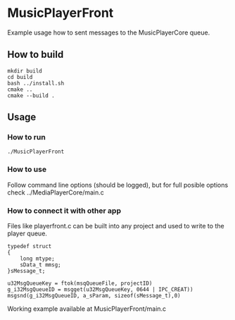 # MusicPlayerFront
Example usage how to sent messages to the MusicPlayerCore queue.

## How to build
```
mkdir build
cd build
bash ../install.sh
cmake ..
cmake --build .
```

## Usage
### How to run
```
./MusicPlayerFront
```

### How to use
Follow command line options (should be logged), but for full posible options check ../MediaPlayerCore/main.c

### How to connect it with other app
Files like playerfront.c can be built into any project and used to write to the player queue.

```
typedef struct
{
    long mtype;
    sData_t mmsg;
}sMessage_t;

u32MsgQueueKey = ftok(msqQueueFile, projectID)
g_i32MsgQueueID = msgget(u32MsgQueueKey, 0644 | IPC_CREAT))
msgsnd(g_i32MsgQueueID, a_sParam, sizeof(sMessage_t),0)
```
Working example available at MusicPlayerFront/main.c